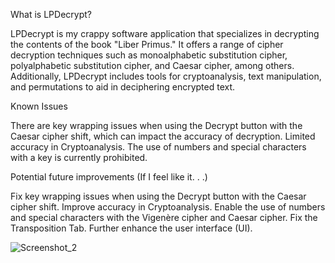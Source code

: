 What is LPDecrypt?

LPDecrypt is my crappy software application that specializes in decrypting the contents of the book "Liber Primus." It offers a range of cipher decryption techniques such as monoalphabetic substitution cipher, polyalphabetic substitution cipher, and Caesar cipher, among others. Additionally, LPDecrypt includes tools for cryptoanalysis, text manipulation, and permutations to aid in deciphering encrypted text.

Known Issues

There are key wrapping issues when using the Decrypt button with the Caesar cipher shift, which can impact the accuracy of decryption. Limited accuracy in Cryptoanalysis. The use of numbers and special characters with a key is currently prohibited.

Potential future improvements (If I feel like it. . .)

Fix key wrapping issues when using the Decrypt button with the Caesar cipher shift.
Improve accuracy in Cryptoanalysis.
Enable the use of numbers and special characters with the Vigenère cipher and Caesar cipher.
Fix the Transposition Tab.
Further enhance the user interface (UI).



![Screenshot_2](https://user-images.githubusercontent.com/85088397/224795592-d6cb3cf8-0f44-44fe-aca6-88e618f3c583.png)
